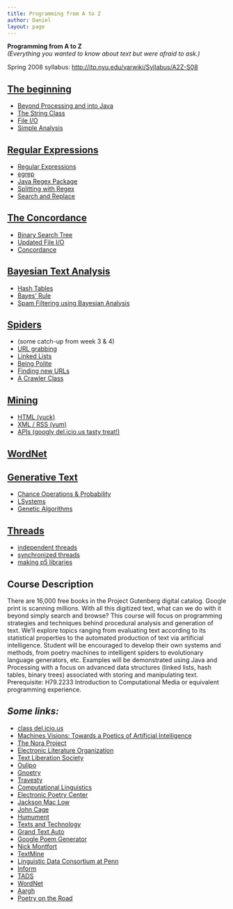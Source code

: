 ```yaml
---
title: Programming from A to Z
author: Daniel
layout: page
---
```

<p><b>Programming from A to Z</b><br />
<i>(Everything you wanted to know about text but were afraid to ask.)</i></p>
<p>Spring 2008 syllabus: <a href="http://itp.nyu.edu/varwiki/Syllabus/A2Z-S08">http://itp.nyu.edu/varwiki/Syllabus/A2Z-S08</a></p>
<h2><a href="http://www.shiffman.net/teaching/a2z/week1">The beginning</a></h2>
<ul>
<li><a href="http://www.shiffman.net/teaching/a2z/week1/#beyond">Beyond Processing and into Java</a></li>
<li><a href="http://www.shiffman.net/teaching/a2z/week1/#string">The String Class</a></li>
<li><a href="http://www.shiffman.net/teaching/a2z/week1/#file">File I/O</a></li>
<li><a href="http://www.shiffman.net/teaching/a2z/week1/#analysis">Simple Analysis</a></li>
</ul>
<h2><a href="http://www.shiffman.net/teaching/a2z/regex/">Regular Expressions</a></h2>
<ul>
<li><a href="http://www.shiffman.net/teaching/a2z/regex/#regex">Regular Expressions</a></li>
<li><a href="http://www.shiffman.net/teaching/a2z/regex/#egrep">egrep</a></li>
<li><a href="http://www.shiffman.net/teaching/a2z/regex/#java">Java Regex Package</a></li>
<li><a href="http://www.shiffman.net/teaching/a2z/regex/#searchreplace">Splitting with Regex</a></li>
<li><a href="http://www.shiffman.net/teaching/a2z/regex/#searchreplace">Search and Replace</a></li>
</ul>
<h2><a href="http://www.shiffman.net/teaching/a2z/concordance/">The Concordance</a></h2>
<ul>
<li><a href="http://www.shiffman.net/teaching/a2z/concordance/#tree">Binary Search Tree</a></li>
<li><a href="http://www.shiffman.net/teaching/a2z/concordance/#package">Updated File I/O</a></li>
<li><a href="http://www.shiffman.net/teaching/a2z/concordance/#concordance">Concordance</a></li>
</ul>
<h2><a href="http://www.shiffman.net/teaching/a2z/bayesian/">Bayesian Text Analysis</a></h2>
<ul>
<li><a href="http://www.shiffman.net/teaching/a2z/bayesian/#hash">Hash Tables</a></li>
<li><a href="http://www.shiffman.net/teaching/a2z/bayesian/#bayesian">Bayes&#8217; Rule</a></li>
<li><a href="http://www.shiffman.net/teaching/a2z/bayesian/#spam">Spam Filtering using Bayesian Analysis</a></li>
</ul>
<h2><a href="http://www.shiffman.net/teaching/a2z/crawling/">Spiders</a></h2>
<ul>
<li>(some catch-up from week 3 &#038; 4)</li>
<li><a href="http://www.shiffman.net/teaching/a2z/crawling/#url">URL grabbing</a></li>
<li><a href="http://www.shiffman.net/teaching/a2z/crawling/#lists">Linked Lists</a></li>
<li><a href="http://www.shiffman.net/teaching/a2z/crawling/#polite">Being Polite</a></li>
<li><a href="http://www.shiffman.net/teaching/a2z/crawling/#find">Finding new URLs</a></li>
<li><a href="http://www.shiffman.net/teaching/a2z/crawling/#crawler">A Crawler Class</a></li>
</ul>
<h2><a href="http://www.shiffman.net/teaching/a2z/mining/">Mining</a></h2>
<ul>
<li><a href="http://www.shiffman.net/teaching/a2z/mining/#html">HTML (yuck)</a></li>
<li><a href="http://www.shiffman.net/teaching/a2z/mining/#xml">XML / RSS (yum)</a></li>
<li><a href="http://www.shiffman.net/teaching/a2z/mining/#api">APIs (googly del.icio.us tasty treat!)</a></li>
</ul>
<h2><a href="http://www.shiffman.net/teaching/a2z/wordnet/">WordNet</a></h2>
<h2><a href="http://www.shiffman.net/teaching/a2z/generative/">Generative Text</a></h2>
<ul>
<li><a href="http://www.shiffman.net/teaching/a2z/generative/#random">Chance Operations &#038; Probability</a></li>
<li><a href="http://www.shiffman.net/teaching/a2z/generative/#lsystem">LSystems</a></li>
<li><a href="http://www.shiffman.net/teaching/a2z/generative/#ga">Genetic Algorithms</a></li>
</ul>
<h2><a href="http://www.shiffman.net/teaching/a2z/threads/">Threads</a></h2>
<ul>
<li><a href="http://www.shiffman.net/teaching/a2z/threads/#thread">independent threads</a></li>
<li><a href="http://www.shiffman.net/teaching/a2z/threads/#synchronize">synchronized threads</a></li>
<li><a href="http://www.shiffman.net/teaching/a2z/threads/#library">making p5 libraries</a></li>
</ul>
<h2>Course Description</h2>
<p>There are 16,000 free books in the Project Gutenberg digital catalog. Google print is scanning millions. With all this digitized text, what can we do with it beyond simply search and browse? This course will focus on programming strategies and techniques behind procedural analysis and generation of text. We&#8217;ll explore topics ranging from evaluating text according to its statistical properties to the automated production of text via artificial intelligence. Student will be encouraged to develop their own systems and methods, from poetry machines to intelligent spiders to evolutionary language generators, etc. Examples will be demonstrated using Java and Processing with a focus on advanced data structures (linked lists, hash tables, binary trees) associated with storing and manipulating text. Prerequisite: H79.2233 Introduction to Computational Media or equivalent programming experience.</p>
<h2><i>Some links:</i></h2>
<ul>
<li><a href="http://del.icio.us/tag/itpa2z">class del.icio.us</a></li>
<li><a href="http://www.altx.com/ebr/ebr6/6kirschenbaum/6kirsch.htm">Machines Visions: Towards a Poetics of Artificial Intelligence</a></li>
<li><a href="http://noraproject.org/">The Nora Project</a></li>
<li><a href="http://www.eliterature.org/">Electronic Literature Organization</a></li>
<li><a href="http://www.textliberation.org/">Text Liberation Society</a></li>
<li><a href="http://www.oulipo.net/">Oulipo</a></li>
<li><a href="http://www.beardofbees.com/gnoetry.html">Gnoetry</a></li>
<li><a href="http://www.eskimo.com/~rstarr/poormfa/travesty.html">Travesty</a></li>
<li><a href="http://mitpress.mit.edu/catalog/item/default.asp?ttype=4&#038;tid=10">Computational Linguistics</a></li>
<li><a href="http://epc.buffalo.edu/">Electronic Poetry Center</a></li>
<li><a href="http://epc.buffalo.edu/authors/maclow/">Jackson Mac Low</a></li>
<li><a href="http://epc.buffalo.edu/authors/cage/">John Cage</a></li>
<li><a href="http://www.rosacordis.com/humument/">Humument</a></li>
<li><a href="http://www.textsandtech.org/">Texts and Technology</a></li>
<li><a href="http://grandtextauto.gatech.edu/">Grand Text Auto</a></li>
<li><a href="http://www.leevilehto.net/google/google.asp">Google Poem Generator</a></li>
<li><a href="http://nickm.com/">Nick Montfort</a></li>
<li><a href="http://textmine.sourceforge.net/index.html">TextMine</a></li>
<li><a href="http://www.ldc.upenn.edu/">Linguistic Data Consortium at Penn</a></li>
<li><a href="http://www.inform-fiction.org/">Inform</a></li>
<li><a href="http://www.tads.org/">TADS</a></li>
<li><a href="http://wordnet.princeton.edu/">WordNet</a></li>
<li><a href="http://osteele.com/archives/2005/12/aargh">Aargh</a></li>
<li><a href="http://www.esono.com/boris/projects/poetry05/">Poetry on the Road</a></li>
</ul>
